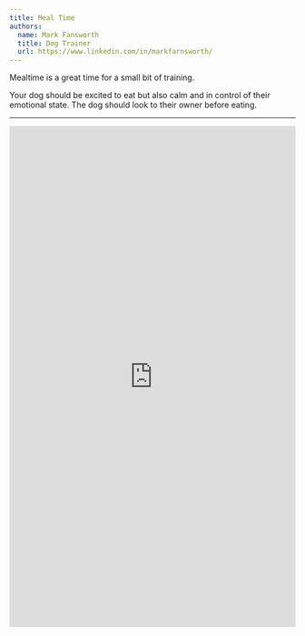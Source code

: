 ```yaml
---
title: Meal Time
authors:
  name: Mark Fansworth
  title: Dog Trainer
  url: https://www.linkedin.com/in/markfarnsworth/
---
```

Mealtime is a great time for a small bit of training.

Your dog should be excited to eat but also calm and in control of their
emotional state. The dog should look to their owner before eating.

<hr/>

<iframe 
allow="accelerometer; autoplay; clipboard-write; encrypted-media; gyroscope; picture-in-picture; web-share"
allowfullscreen
frameborder="0"
height="881" 
src="https://www.youtube.com/embed/EpLlNLWCkQU"
title="Meal time"
width="100%"
/>
